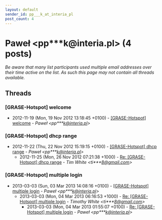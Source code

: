 ```yaml
---
layout: default
sender_id: pp___k_at_interia_pl
post_count: 4
---
```


# Paweł <pp***k<span>@</span>interia.pl> (4 posts)

_Be aware that many list participants used multiple email addresses over their time active on the list. As such this page may not contain all threads available._

## Threads

### [GRASE-Hotspot] welcome
+ 2012-11-19 (Mon, 19 Nov 2012 13:18:45 +0100) - [[GRASE-Hotspot] welcome](/archive/2012/11/3945687d4a4a3f73b70d9990ae858da533bb8072eca0cddb0018506fae316a30) - _Paweł \<pp***k@interia.pl\>_

### [GRASE-Hotspot] dhcp range
+ 2012-11-22 (Thu, 22 Nov 2012 15:19:15 +0100) - [[GRASE-Hotspot] dhcp range](/archive/2012/11/021b1df51d37dacf344039e6c6f06576175a4803e08b4bebd2a556223d604a4d) - _Paweł \<pp***k@interia.pl\>_
  + 2012-11-25 (Mon, 26 Nov 2012 07:21:38 +1000) - [Re: [GRASE-Hotspot] dhcp range](/archive/2012/11/cf1896b6cabb0c2f498ea34203aec3a95d1d574b529acfdf57597efd3cb4c75d) - _Tim White \<ti***8@gmail.com\>_

### [GRASE-Hotspot] multiple login
+ 2013-03-03 (Sun, 03 Mar 2013 14:08:16 +0100) - [[GRASE-Hotspot] multiple login](/archive/2013/03/76a07c632780c40ab3aacd6e4612b6f81ea6c03e8656f7e618dafb8156550137) - _Paweł \<pp***k@interia.pl\>_
  + 2013-03-03 (Mon, 04 Mar 2013 06:16:53 +1000) - [Re: [GRASE-Hotspot] multiple login](/archive/2013/03/ae31f96ca3448f72fcae498c3e682d7f142462f8f4a8c176f1bb356e73819754) - _Timothy White \<ti***8@gmail.com\>_
    + 2013-03-03 (Mon, 04 Mar 2013 01:55:07 +0100) - [Re: [GRASE-Hotspot] multiple login](/archive/2013/03/4c503f1370de902c5af2686b1d6698bfb33abbd0178f6cfbe84d7037633bb23d) - _Paweł \<pp***k@interia.pl\>_

